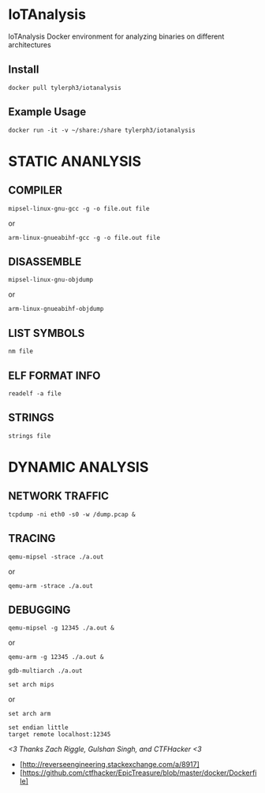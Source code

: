 # IoTAnalysis

IoTAnalysis Docker environment for analyzing binaries on different architectures

## Install

```
docker pull tylerph3/iotanalysis
```

## Example Usage

```
docker run -it -v ~/share:/share tylerph3/iotanalysis
```

# STATIC ANANLYSIS
## COMPILER
```
mipsel-linux-gnu-gcc -g -o file.out file
```
or
```
arm-linux-gnueabihf-gcc -g -o file.out file
```
## DISASSEMBLE
```
mipsel-linux-gnu-objdump
```
or
```
arm-linux-gnueabihf-objdump
```
## LIST SYMBOLS
```
nm file
```
## ELF FORMAT INFO
```
readelf -a file
```
## STRINGS
```
strings file
```


# DYNAMIC ANALYSIS
## NETWORK TRAFFIC
```
tcpdump -ni eth0 -s0 -w /dump.pcap &
```
## TRACING
```
qemu-mipsel -strace ./a.out
```
or
```
qemu-arm -strace ./a.out
```
## DEBUGGING
```
qemu-mipsel -g 12345 ./a.out &
```
or
```
qemu-arm -g 12345 ./a.out &
```

```
gdb-multiarch ./a.out
```


```
set arch mips
```
or
```
set arch arm
```


```
set endian little
target remote localhost:12345
```


*<3 Thanks Zach Riggle, Gulshan Singh, and CTFHacker <3*

* [http://reverseengineering.stackexchange.com/a/8917]
* [https://github.com/ctfhacker/EpicTreasure/blob/master/docker/Dockerfile]
